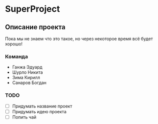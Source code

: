 # SuperProject

## Описание проекта
Пока мы не знаем что это такое, но через некоторое время всё будет хорошо!

### Команда
- Ганжа Эдуард
- Шурло Никита
- Зима Кирилл
- Санаров Богдан

### TODO
- [ ] Придумать название проект
- [ ] Придумать идею проекта
- [ ] Попить чай
